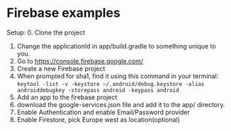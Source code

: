 # Firebase examples

Setup:
0. Clone the project
1. Change the applicationId in app/build.gradle to something unique to you.
2. Go to https://console.firebase.google.com/
3. Create a new Firebase project
4. When prompted for sha1, find it using this command in your terminal: `keytool -list -v -keystore ~/.android/debug.keystore -alias androiddebugkey -storepass android -keypass android `
5. Add an app to the firebase project
6. download the google-services.json file and add it to the app/ directory.
7. Enable Authentication and enable Email/Password provider
8. Enable Firestore, pick Europe west as location(optional)